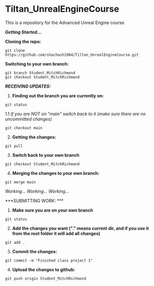 # Tiltan_UnrealEngineCourse
This is a repository for the Advanced Unreal Engine course

***Getting Started...***

**Cloning the repo:**
```
git clone https://github.com/shachash1984/Tiltan_UnrealEngineCourse.git

```

**Switching to your own branch:**
```
git branch Student_MitchRichmond
git checkout Student_MitchRichmond

```

***RECEIVING UPDATES:***
1. **Finding out the branch you are currently on:**
```
git status
```

1.1 *If you are NOT on "main" switch back to it (make sure there are no uncommitted changes)*
```
git checkout main
```

2. **Getting the changes:**
```
git pull
```

3. **Switch back to your own branch**
```
git checkout Student_MitchRichmond
```

4. **Merging the changes to your own branch:**
```
git merge main
```


*Working... Working... Working...*

***SUBMITTING WORK: ***
1. **Make sure you are on your own branch**
```
git status
```

2. **Add the changes you want ("." means current dir, and if you use it from the root folder it will add all changes)**
```
git add .
```

3. **Commit the changes:**
```
git commit -m "Finished class project 1"
```

4. **Upload the changes to github:**
```
git push origin Student_MitchRichmond
```